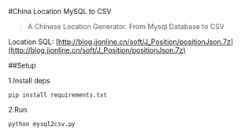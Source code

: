 #China Location MySQL to CSV

> A Chinese Location Generator. From Mysql Database to CSV

Location SQL: [http://blog.jjonline.cn/soft/J_Position/positionJson.7z](http://blog.jjonline.cn/soft/J_Position/positionJson.7z)

##Setup

1.Install deps

    pip install requirements.txt

2.Run

    python mysql2csv.py